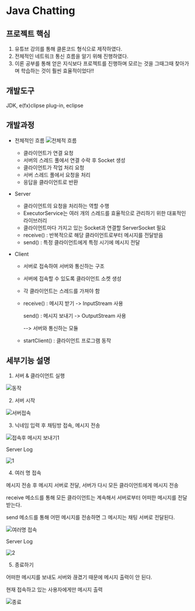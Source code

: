 # Java Chatting
## 프로젝트 핵심
1. 유튜브 강의를 통해 클론코드 형식으로 제작하였다.
2. 전체적인 네트워크 통신 흐름을 알기 위해 진행하였다.
3. 이론 공부를 통해 얻은 지식보다 프로젝트를 진행하며 모르는 것을 그때그때 찾아가며 학습하는 것이 훨씬 효율적이었다!!
## 개발도구
JDK, e(fx)clipse plug-in, eclipse
## 개발과정
* 전체적인 흐름
![전체적 흐름](https://user-images.githubusercontent.com/77962884/107382102-dd48ba80-6b32-11eb-9de8-76a7e55d7460.PNG)
   * 클라이언트가 연결 요청
   * 서버의 스레드 풀에서 연결 수락 후 Socket 생성
   * 클라이언트가 작업 처리 요청
   * 서버 스레드 풀에서 요청을 처리
   * 응답을 클라이언트로 반환
   
* Server
   * 클라이언트의 요청을 처리하는 역할 수행
   * ExecutorService는 여러 개의 스레드를 효율적으로 관리하기 위한 대표적인 라이브러리
   * 클라이언트마다 가지고 있는 Socket과 연결할 ServerSocket 필요
   * receive() : 반복적으로 해당 클라이언트로부터 메시지를 전달받음
   * send() : 특정 클라이언트에게 특정 시기에 메시지 전달
   
* Client
  * 서버로 접속하여 서버와 통신하는 구조 
  * 서버에 접속할 수 있도록 클라이언트 소켓 생성
  * 각 클라이언트는 스레드를 가져야 함
  * receive() : 메시지 받기 -> InputStream 사용
    
    send() : 메시지 보내기 -> OutputStream 사용
    
    --> 서버와 통신하는 모듈 
  * startClient() : 클라이언트 프로그램 동작 
  
## 세부기능 설명
1. 서버 & 클라이언트 실행

![동작](https://user-images.githubusercontent.com/77962884/107383485-63b1cc00-6b34-11eb-9058-e24abf46c0e7.PNG)

2. 서버 시작 

![서버접속](https://user-images.githubusercontent.com/77962884/107383553-73c9ab80-6b34-11eb-8060-d97e7a3ba90f.PNG)

3. 닉네임 입력 후 채팅방 접속, 메시지 전송

![접속후 메시지 보내기1](https://user-images.githubusercontent.com/77962884/107383687-978cf180-6b34-11eb-9fb3-946de52ad97e.PNG)

Server Log

![1](https://user-images.githubusercontent.com/77962884/107383705-9c51a580-6b34-11eb-9933-b55f42b47ab9.PNG)

4. 여러 명 접속

메시지 전송 후 메시지 서버로 전달, 서버가 다시 모든 클라이언트에게 
메시지 전송

receive 메소드를 통해
모든 클라이언트는 계속해서 서버로부터 어떠한 메시지를 전달받는다.

send 메소드를 통해
어떤 메시지를 전송하면  그 메시지는 채팅 서버로 전달된다.


![여러명 접속](https://user-images.githubusercontent.com/77962884/107383751-a673a400-6b34-11eb-9986-4995c40848fe.PNG)

Server Log

![2](https://user-images.githubusercontent.com/77962884/107383765-a96e9480-6b34-11eb-89af-d7aa69df145e.PNG)

5. 종료하기

어떠한 메시지를 보내도 서버와 끊겼기 때문에 메시지 출력이 안 된다.

현재 접속하고 있는 사용자에게만 메시지 출력

![종료](https://user-images.githubusercontent.com/77962884/107383783-ad9ab200-6b34-11eb-912c-1d3d45683fcf.PNG)
